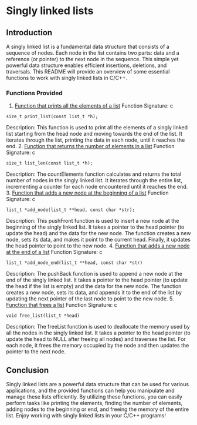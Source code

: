 #  Singly linked lists
## Introduction
A singly linked list is a fundamental data structure that consists of a sequence of nodes. Each node in the list contains two parts: data and a reference (or pointer) to the next node in the sequence. This simple yet powerful data structure enables efficient insertions, deletions, and traversals. This README will provide an overview of some essential functions to work with singly linked lists in C/C++.
### Functions Provided
1. [Function that prints all the elements of a list](https://github.com/arlind3553/holbertonschool-low_level_programming/blob/main/singly_linked_lists/0-print_list.c)
Function Signature:
c
```
size_t print_list(const list_t *h);
```
Description:
This function is used to print all the elements of a singly linked list starting from the head node and moving towards the end of the list. It iterates through the list, printing the data in each node, until it reaches the end.
2. [Function that returns the number of elements in a list](https://github.com/arlind3553/holbertonschool-low_level_programming/blob/main/singly_linked_lists/1-list_len.c)
Function Signature:
c
```
size_t list_len(const list_t *h);
```
Description:
The countElements function calculates and returns the total number of nodes in the singly linked list. It iterates through the entire list, incrementing a counter for each node encountered until it reaches the end.
3. [Function that adds a new node at the beginning of a list](https://github.com/arlind3553/holbertonschool-low_level_programming/blob/main/singly_linked_lists/2-add_node.c)
Function Signature:
c
```
list_t *add_node(list_t **head, const char *str);
```
Description:
This pushFront function is used to insert a new node at the beginning of the singly linked list. It takes a pointer to the head pointer (to update the head) and the data for the new node. The function creates a new node, sets its data, and makes it point to the current head. Finally, it updates the head pointer to point to the new node.
4. [Function that adds a new node at the end of a list](https://github.com/arlind3553/holbertonschool-low_level_programming/blob/main/singly_linked_lists/3-add_node_end.c)
Function Signature:
c
```
list_t *add_node_end(list_t **head, const char *str)
```
Description:
The pushBack function is used to append a new node at the end of the singly linked list. It takes a pointer to the head pointer (to update the head if the list is empty) and the data for the new node. The function creates a new node, sets its data, and appends it to the end of the list by updating the next pointer of the last node to point to the new node.
5. [Function that frees a list](https://github.com/arlind3553/holbertonschool-low_level_programming/blob/main/singly_linked_lists/4-free_list.c)
Function Signature:
c
```
void free_list(list_t *head)
```
Description:
The freeList function is used to deallocate the memory used by all the nodes in the singly linked list. It takes a pointer to the head pointer (to update the head to NULL after freeing all nodes) and traverses the list. For each node, it frees the memory occupied by the node and then updates the pointer to the next node.
## Conclusion
Singly linked lists are a powerful data structure that can be used for various applications, and the provided functions can help you manipulate and manage these lists efficiently. By utilizing these functions, you can easily perform tasks like printing the elements, finding the number of elements, adding nodes to the beginning or end, and freeing the memory of the entire list. Enjoy working with singly linked lists in your C/C++ programs!
